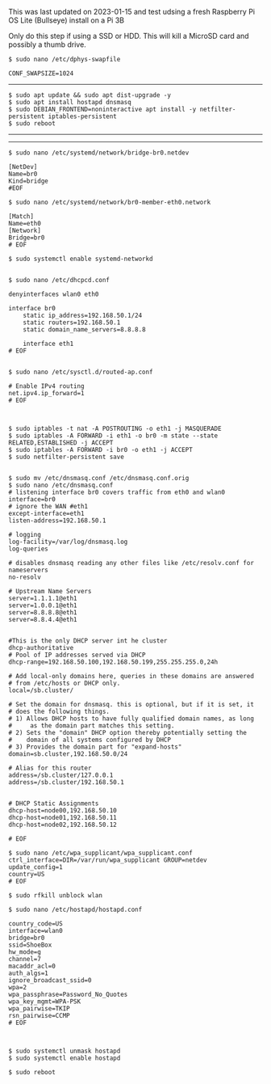 This was last updated on 2023-01-15 and test udsing a fresh Raspberry Pi OS Lite (Bullseye) install on a Pi 3B

Only do this step if using a SSD or HDD. This will kill a MicroSD card and possibly a thumb drive. 


    $ sudo nano /etc/dphys-swapfile

    CONF_SWAPSIZE=1024


----    
    $ sudo apt update && sudo apt dist-upgrade -y
    $ sudo apt install hostapd dnsmasq
    $ sudo DEBIAN_FRONTEND=noninteractive apt install -y netfilter-persistent iptables-persistent
    $ sudo reboot
----

----
    $ sudo nano /etc/systemd/network/bridge-br0.netdev

    [NetDev]
    Name=br0
    Kind=bridge
    #EOF
    
    $ sudo nano /etc/systemd/network/br0-member-eth0.network

    [Match]
    Name=eth0
    [Network]
    Bridge=br0
    # EOF

    $ sudo systemctl enable systemd-networkd


    $ sudo nano /etc/dhcpcd.conf

    denyinterfaces wlan0 eth0

    interface br0
        static ip_address=192.168.50.1/24
        static routers=192.168.50.1
        static domain_name_servers=8.8.8.8

        interface eth1
    # EOF


    $ sudo nano /etc/sysctl.d/routed-ap.conf 

    # Enable IPv4 routing
    net.ipv4.ip_forward=1
    # EOF



    $ sudo iptables -t nat -A POSTROUTING -o eth1 -j MASQUERADE
    $ sudo iptables -A FORWARD -i eth1 -o br0 -m state --state RELATED,ESTABLISHED -j ACCEPT
    $ sudo iptables -A FORWARD -i br0 -o eth1 -j ACCEPT
    $ sudo netfilter-persistent save


    $ sudo mv /etc/dnsmasq.conf /etc/dnsmasq.conf.orig
    $ sudo nano /etc/dnsmasq.conf
    # listening interface br0 covers traffic from eth0 and wlan0
    interface=br0
    # ignore the WAN #eth1
    except-interface=eth1
    listen-address=192.168.50.1

    # logging
    log-facility=/var/log/dnsmasq.log
    log-queries

    # disables dnsmasq reading any other files like /etc/resolv.conf for nameservers
    no-resolv

    # Upstream Name Servers
    server=1.1.1.1@eth1
    server=1.0.0.1@eth1
    server=8.8.8.8@eth1
    server=8.8.4.4@eth1


    #This is the only DHCP server int he cluster
    dhcp-authoritative
    # Pool of IP addresses served via DHCP
    dhcp-range=192.168.50.100,192.168.50.199,255.255.255.0,24h

    # Add local-only domains here, queries in these domains are answered
    # from /etc/hosts or DHCP only.
    local=/sb.cluster/

    # Set the domain for dnsmasq. this is optional, but if it is set, it
    # does the following things.
    # 1) Allows DHCP hosts to have fully qualified domain names, as long
    #     as the domain part matches this setting.
    # 2) Sets the "domain" DHCP option thereby potentially setting the
    #    domain of all systems configured by DHCP
    # 3) Provides the domain part for "expand-hosts"
    domain=sb.cluster,192.168.50.0/24

    # Alias for this router
    address=/sb.cluster/127.0.0.1
    address=/sb.cluster/192.168.50.1


    # DHCP Static Assignments
    dhcp-host=node00,192.168.50.10
    dhcp-host=node01,192.168.50.11
    dhcp-host=node02,192.168.50.12
    
    # EOF

    $ sudo nano /etc/wpa_supplicant/wpa_supplicant.conf
    ctrl_interface=DIR=/var/run/wpa_supplicant GROUP=netdev
    update_config=1
    country=US
    # EOF

    $ sudo rfkill unblock wlan

    $ sudo nano /etc/hostapd/hostapd.conf

    country_code=US
    interface=wlan0
    bridge=br0
    ssid=ShoeBox
    hw_mode=g
    channel=7
    macaddr_acl=0
    auth_algs=1
    ignore_broadcast_ssid=0
    wpa=2
    wpa_passphrase=Password_No_Quotes
    wpa_key_mgmt=WPA-PSK
    wpa_pairwise=TKIP
    rsn_pairwise=CCMP
    # EOF



    $ sudo systemctl unmask hostapd
    $ sudo systemctl enable hostapd

    $ sudo reboot
